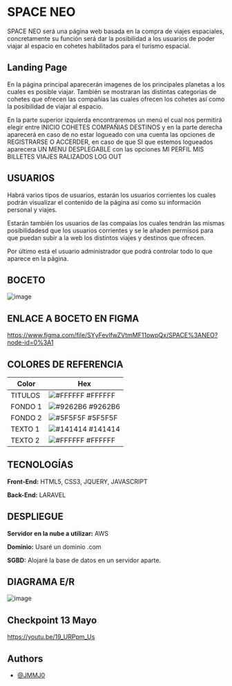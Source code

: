 # SPACE NEO
SPACE NEO será una página web basada en la compra de viajes espaciales, concretamente su función será dar la posibilidad a los usuarios de poder viajar al espacio en cohetes habilitados para el turismo espacial.


## Landing Page
En la página principal aparecerán imagenes de los principales planetas a los cuales es posible viajar. También se mostraran las distintas categorias de cohetes que ofrecen las compañias las cuales ofrecen los cohetes así como la posibilidad de viajar al espacio.


En la parte superior izquierda encontraremos un menú el cual nos permitirá elegir entre INICIO COHETES COMPAÑIAS DESTINOS y en la parte derecha aparecerá en caso de no estar logueado con una cuenta las opciones de REGISTRARSE O ACCERDER, en caso de que SI que estemos logueados aparecera UN MENU DESPLEGABLE con las opciones MI PERFIL MIS BILLETES VIAJES RALIZADOS LOG OUT   


## USUARIOS   
Habrá varios tipos de usuarios, estarán los usuarios corrientes los cuales podrán visualizar el contenido de la página así como su información personal y viajes.

Estarán también los usuarios de las compaías los cuales tendrán las mismas posibilidadesd que los usuarios corrientes y se le añaden permisos para que puedan subir a la web los distintos viajes y destinos que ofrecen.

Por último está el usuario administrador que podrá controlar todo lo que aparece en la página.


## BOCETO

![image](https://user-images.githubusercontent.com/72375115/161306016-803d2bf8-4a44-4a81-bcfc-f2e6aa8e314c.png)


## ENLACE A BOCETO EN FIGMA

https://www.figma.com/file/SYyFevlfwZVtmMF11owpQx/SPACE%3ANEO?node-id=0%3A1


## COLORES DE REFERENCIA 

| Color             | Hex                                                                |
| ----------------- | ------------------------------------------------------------------ |
| TITULOS | ![#FFFFFF](https://via.placeholder.com/10/FFFFFF?text=+) #FFFFFF |
| FONDO 1 | ![#9262B6](https://via.placeholder.com/10/9262B6?text=+) #9262B6 |
| FONDO 2 | ![#5F5F5F](https://via.placeholder.com/10/5F5F5F?text=+) #5F5F5F |
| TEXTO 1 | ![#141414](https://via.placeholder.com/10/141414?text=+) #141414 |
| TEXTO 2 | ![#FFFFFF](https://via.placeholder.com/10/FFFFFF?text=+) #FFFFFF |


## TECNOLOGÍAS

**Front-End:** HTML5, CSS3, JQUERY, JAVASCRIPT

**Back-End:** LARAVEL

## DESPLIEGUE
**Servidor en la nube a utilizar:** AWS

**Dominio:** Usaré un dominio .com

**SGBD:** Alojaré la base de datos en un servidor aparte.


## DIAGRAMA E/R
![image](https://user-images.githubusercontent.com/72375115/161391412-2ff244c2-1c51-465f-aec6-16b382497ee4.png)

## Checkpoint 13 Mayo 
https://youtu.be/19_URPpm_Us

## Authors

- [@JMMJ0](https://github.com/JMMJ0)



